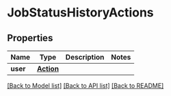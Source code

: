 # JobStatusHistoryActions

## Properties
Name | Type | Description | Notes
------------ | ------------- | ------------- | -------------
**user** | [**Action**](Action.md) |  | 

[[Back to Model list]](../README.md#documentation-for-models) [[Back to API list]](../README.md#documentation-for-api-endpoints) [[Back to README]](../README.md)



